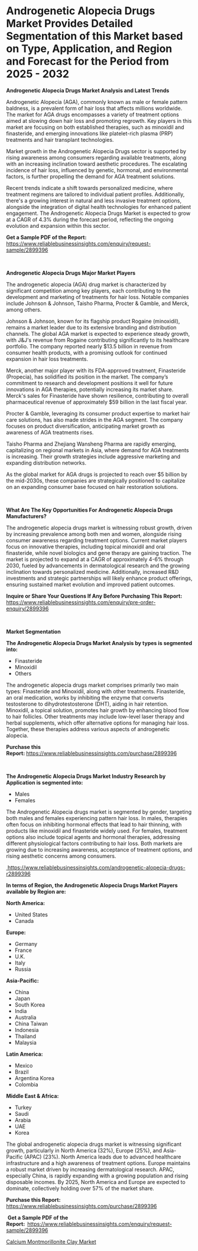 <p><h1>Androgenetic Alopecia Drugs Market Provides Detailed Segmentation of this Market based on Type, Application, and Region and Forecast for the Period from 2025 - 2032</h1></p><p><strong>Androgenetic Alopecia Drugs Market Analysis and Latest Trends</strong></p>
<p><p>Androgenetic Alopecia (AGA), commonly known as male or female pattern baldness, is a prevalent form of hair loss that affects millions worldwide. The market for AGA drugs encompasses a variety of treatment options aimed at slowing down hair loss and promoting regrowth. Key players in this market are focusing on both established therapies, such as minoxidil and finasteride, and emerging innovations like platelet-rich plasma (PRP) treatments and hair transplant technologies.</p><p>Market growth in the Androgenetic Alopecia Drugs sector is supported by rising awareness among consumers regarding available treatments, along with an increasing inclination toward aesthetic procedures. The escalating incidence of hair loss, influenced by genetic, hormonal, and environmental factors, is further propelling the demand for AGA treatment solutions. </p><p>Recent trends indicate a shift towards personalized medicine, where treatment regimens are tailored to individual patient profiles. Additionally, there's a growing interest in natural and less invasive treatment options, alongside the integration of digital health technologies for enhanced patient engagement. The Androgenetic Alopecia Drugs Market is expected to grow at a CAGR of 4.3% during the forecast period, reflecting the ongoing evolution and expansion within this sector.</p></p>
<p><strong>Get a Sample PDF of the Report:&nbsp;</strong> <a href="https://www.reliablebusinessinsights.com/enquiry/request-sample/2899396?utm_campaign=3128&utm_medium=2&utm_source=Github&utm_content=ia&utm_term=15032025&utm_id=androgenetic-alopecia-drugs">https://www.reliablebusinessinsights.com/enquiry/request-sample/2899396</a></p>
<p>&nbsp;</p>
<p><strong>Androgenetic Alopecia Drugs Major Market Players</strong></p>
<p><p>The androgenetic alopecia (AGA) drug market is characterized by significant competition among key players, each contributing to the development and marketing of treatments for hair loss. Notable companies include Johnson & Johnson, Taisho Pharma, Procter & Gamble, and Merck, among others. </p><p>Johnson & Johnson, known for its flagship product Rogaine (minoxidil), remains a market leader due to its extensive branding and distribution channels. The global AGA market is expected to experience steady growth, with J&J's revenue from Rogaine contributing significantly to its healthcare portfolio. The company reported nearly $13.5 billion in revenue from consumer health products, with a promising outlook for continued expansion in hair loss treatments.</p><p>Merck, another major player with its FDA-approved treatment, Finasteride (Propecia), has solidified its position in the market. The company’s commitment to research and development positions it well for future innovations in AGA therapies, potentially increasing its market share. Merck's sales for Finasteride have shown resilience, contributing to overall pharmaceutical revenue of approximately $59 billion in the last fiscal year.</p><p>Procter & Gamble, leveraging its consumer product expertise to market hair care solutions, has also made strides in the AGA segment. The company focuses on product diversification, anticipating market growth as awareness of AGA treatments rises.</p><p>Taisho Pharma and Zhejiang Wansheng Pharma are rapidly emerging, capitalizing on regional markets in Asia, where demand for AGA treatments is increasing. Their growth strategies include aggressive marketing and expanding distribution networks.</p><p>As the global market for AGA drugs is projected to reach over $5 billion by the mid-2030s, these companies are strategically positioned to capitalize on an expanding consumer base focused on hair restoration solutions.</p></p>
<p>&nbsp;</p>
<p><strong>What Are The Key Opportunities For Androgenetic Alopecia Drugs Manufacturers?</strong></p>
<p><p>The androgenetic alopecia drugs market is witnessing robust growth, driven by increasing prevalence among both men and women, alongside rising consumer awareness regarding treatment options. Current market players focus on innovative therapies, including topical minoxidil and oral finasteride, while novel biologics and gene therapy are gaining traction. The market is projected to expand at a CAGR of approximately 4-6% through 2030, fueled by advancements in dermatological research and the growing inclination towards personalized medicine. Additionally, increased R&D investments and strategic partnerships will likely enhance product offerings, ensuring sustained market evolution and improved patient outcomes.</p></p>
<p><strong>Inquire or Share Your Questions If Any Before Purchasing This Report:</strong> <a href="https://www.reliablebusinessinsights.com/enquiry/pre-order-enquiry/2899396?utm_campaign=3128&utm_medium=2&utm_source=Github&utm_content=ia&utm_term=15032025&utm_id=androgenetic-alopecia-drugs">https://www.reliablebusinessinsights.com/enquiry/pre-order-enquiry/2899396</a></p>
<p>&nbsp;</p>
<p><strong>Market Segmentation</strong></p>
<p><strong>The Androgenetic Alopecia Drugs Market Analysis by types is segmented into:</strong></p>
<p><ul><li>Finasteride</li><li>Minoxidil</li><li>Others</li></ul></p>
<p><p>The androgenetic alopecia drugs market comprises primarily two main types: Finasteride and Minoxidil, along with other treatments. Finasteride, an oral medication, works by inhibiting the enzyme that converts testosterone to dihydrotestosterone (DHT), aiding in hair retention. Minoxidil, a topical solution, promotes hair growth by enhancing blood flow to hair follicles. Other treatments may include low-level laser therapy and herbal supplements, which offer alternative options for managing hair loss. Together, these therapies address various aspects of androgenetic alopecia.</p></p>
<p><strong>Purchase this Report:&nbsp;</strong><a href="https://www.reliablebusinessinsights.com/purchase/2899396?utm_campaign=3128&utm_medium=2&utm_source=Github&utm_content=ia&utm_term=15032025&utm_id=androgenetic-alopecia-drugs">https://www.reliablebusinessinsights.com/purchase/2899396</a></p>
<p>&nbsp;</p>
<p><strong>The Androgenetic Alopecia Drugs Market Industry Research by Application is segmented into:</strong></p>
<p><ul><li>Males</li><li>Females</li></ul></p>
<p><p>The Androgenetic Alopecia drugs market is segmented by gender, targeting both males and females experiencing pattern hair loss. In males, therapies often focus on inhibiting hormonal effects that lead to hair thinning, with products like minoxidil and finasteride widely used. For females, treatment options also include topical agents and hormonal therapies, addressing different physiological factors contributing to hair loss. Both markets are growing due to increasing awareness, acceptance of treatment options, and rising aesthetic concerns among consumers.</p></p>
<p><a href="https://www.reliablebusinessinsights.com/androgenetic-alopecia-drugs-r2899396?utm_campaign=3128&utm_medium=2&utm_source=Github&utm_content=ia&utm_term=15032025&utm_id=androgenetic-alopecia-drugs">&nbsp;https://www.reliablebusinessinsights.com/androgenetic-alopecia-drugs-r2899396</a></p>
<p><strong>In terms of Region, the Androgenetic Alopecia Drugs Market Players available by Region are:</strong></p>
<p>
    <p> <strong> North America: </strong>
        <ul>
            <li>United States</li>
            <li>Canada</li>
        </ul>
        </p> 
    <p> <strong> Europe: </strong>
        <ul>
            <li>Germany</li>
            <li>France</li>
            <li>U.K.</li>
            <li>Italy</li>
            <li>Russia</li>
        </ul>
        </p> 
    <p> <strong> Asia-Pacific: </strong>
        <ul>
            <li>China</li>
            <li>Japan</li>
            <li>South Korea</li>
            <li>India</li>
            <li>Australia</li>
            <li>China Taiwan</li>
            <li>Indonesia</li>
            <li>Thailand</li>
            <li>Malaysia</li>
        </ul>
        </p> 
    <p> <strong> Latin America: </strong>
        <ul>
            <li>Mexico</li>
            <li>Brazil</li>
            <li>Argentina Korea</li>
            <li>Colombia</li>
        </ul>
        </p> 
    <p> <strong> Middle East & Africa: </strong>
        <ul>
            <li>Turkey</li>
            <li>Saudi</li>
            <li>Arabia</li>
            <li>UAE</li>
            <li>Korea</li>
        </ul>
    </p>
    </p>
<p><p>The global androgenetic alopecia drugs market is witnessing significant growth, particularly in North America (32%), Europe (25%), and Asia-Pacific (APAC) (23%). North America leads due to advanced healthcare infrastructure and a high awareness of treatment options. Europe maintains a robust market driven by increasing dermatological research. APAC, especially China, is rapidly expanding with a growing population and rising disposable incomes. By 2025, North America and Europe are expected to dominate, collectively holding over 57% of the market share.</p></p>
<p><strong>Purchase this Report: </strong><a href="https://www.reliablebusinessinsights.com/purchase/2899396?utm_campaign=3128&utm_medium=2&utm_source=Github&utm_content=ia&utm_term=15032025&utm_id=androgenetic-alopecia-drugs">https://www.reliablebusinessinsights.com/purchase/2899396</a></p>
<p>&nbsp;<strong>Get a Sample PDF of the Report:&nbsp;&nbsp;</strong><a href="https://www.reliablebusinessinsights.com/enquiry/request-sample/2899396?utm_campaign=3128&utm_medium=2&utm_source=Github&utm_content=ia&utm_term=15032025&utm_id=androgenetic-alopecia-drugs">https://www.reliablebusinessinsights.com/enquiry/request-sample/2899396</a></p>
<p><strong></strong></p>
<p><p><a href="https://github.com/micbotam/Market-Research-Report-List-1/blob/main/calcium-montmorillonite-clay-market.md?utm_campaign=3128&utm_medium=2&utm_source=Github&utm_content=ia&utm_term=15032025&utm_id=androgenetic-alopecia-drugs">Calcium Montmorillonite Clay Market</a></p></p>